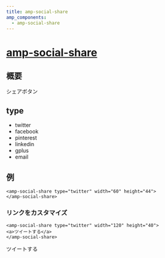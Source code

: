```yaml
---
title: amp-social-share
amp_components:
  - amp-social-share
---
```


# [amp-social-share](https://www.ampproject.org/docs/reference/extended/amp-social-share.html)

## 概要

シェアボタン

## type

- twitter
- facebook
- pinterest
- linkedin
- gplus
- email

## 例

```
<amp-social-share type="twitter" width="60" height="44">
</amp-social-share>
```

<amp-social-share type="twitter" width="60" height="44">
</amp-social-share>

### リンクをカスタマイズ

```
<amp-social-share type="twitter" width="120" height="40">
<a>ツイートする</a>
</amp-social-share>
```

<amp-social-share type="twitter" width="120" height="40">
<a>ツイートする</a>
</amp-social-share>
